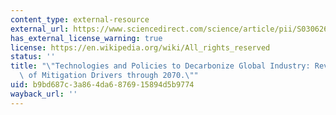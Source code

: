 ```yaml
---
content_type: external-resource
external_url: https://www.sciencedirect.com/science/article/pii/S0306261920303603
has_external_license_warning: true
license: https://en.wikipedia.org/wiki/All_rights_reserved
status: ''
title: "\"Technologies and Policies to Decarbonize Global Industry: Review and\_Assessment\
  \ of Mitigation Drivers through 2070.\""
uid: b9bd687c-3a86-4da6-8769-15894d5b9774
wayback_url: ''
---
```

